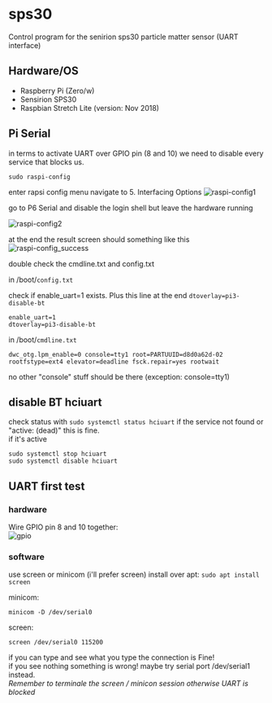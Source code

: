 # sps30
Control program for the senirion sps30 particle matter sensor (UART interface)

## Hardware/OS
* Raspberry Pi (Zero/w)
* Sensirion SPS30
* Raspbian Stretch Lite (version: Nov 2018)

## Pi Serial 
in terms to activate UART over GPIO pin (8 and 10) we need to disable every service that blocks us.
```
sudo raspi-config
```
enter rapsi config menu navigate to 5. Interfacing Options
![raspi-config1](https://raw.githubusercontent.com/brannow/sps30/master/docs/raspi-config_level1.png)

go to P6 Serial and disable the login shell but leave the hardware running

![raspi-config2](https://raw.githubusercontent.com/brannow/sps30/master/docs/raspi-config_level2.png)

at the end the result screen should something like this 
![raspi-config_success](https://raw.githubusercontent.com/brannow/sps30/master/docs/raspi-config_disable_serial_success.png)

double check the cmdline.txt and config.txt 

in /boot/```config.txt```

check if enable_uart=1 exists. 
Plus this line at the end ```dtoverlay=pi3-disable-bt``` 
```
enable_uart=1
dtoverlay=pi3-disable-bt
```
in /boot/```cmdline.txt```

```
dwc_otg.lpm_enable=0 console=tty1 root=PARTUUID=d8d0a62d-02 rootfstype=ext4 elevator=deadline fsck.repair=yes rootwait
```
no other "console" stuff should be there (exception: console=tty1)

## disable BT hciuart
check status with ```sudo systemctl status hciuart```
if the service not found or "active: (dead)" this is fine.<br/>
if it's active 
```
sudo systemctl stop hciuart
sudo systemctl disable hciuart
```

## UART first test

### hardware

Wire GPIO pin 8 and 10 together:<br/>
![gpio](https://raw.githubusercontent.com/brannow/sps30/master/docs/gpio.png)

### software
use screen or minicom (i'll prefer screen)
install over apt: ```sudo apt install screen```

minicom: 
```
minicom -D /dev/serial0
```

screen: 
```
screen /dev/serial0 115200
```

if you can type and see what you type the connection is Fine!<br/>
if you see nothing something is wrong! maybe try serial port /dev/serial1 instead.<br/>
*Remember to terminale the screen / minicon session otherwise UART is blocked*

